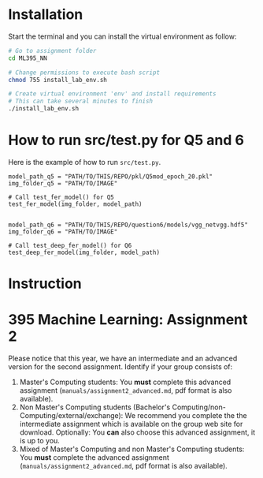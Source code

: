 # Installation

Start the terminal and you can install the virtual environment as follow:

```bash
# Go to assignment folder
cd ML395_NN

# Change permissions to execute bash script
chmod 755 install_lab_env.sh

# Create virtual environment 'env' and install requirements
# This can take several minutes to finish
./install_lab_env.sh
```

# How to run src/test.py for Q5 and 6

Here is the example of how to run `src/test.py`.

```
model_path_q5 = "PATH/TO/THIS/REPO/pkl/Q5mod_epoch_20.pkl"
img_folder_q5 = "PATH/TO/IMAGE"

# Call test_fer_model() for Q5
test_fer_model(img_folder, model_path)


model_path_q6 = "PATH/TO/THIS/REPO/question6/models/vgg_netvgg.hdf5"
img_folder_q6 = "PATH/TO/IMAGE"

# Call test_deep_fer_model() for Q6
test_deep_fer_model(img_folder, model_path)
```

# Instruction

395 Machine Learning: Assignment 2
=====================================

Please notice that this year, we have an intermediate and an advanced version
for the second assignment. Identify if your group consists of:

1. Master's Computing students: You **must** complete this advanced assignment
(`manuals/assignment2_advanced.md`, pdf format is also available).
2. Non Master's Computing students
(Bachelor's Computing/non-Computing/external/exchange): We recommend you
complete the the intermediate assignment which is available on the group web
site for download. Optionally: You **can** also choose this advanced assignment,
 it is up to you.
3. Mixed of Master's Computing and non Master's Computing students: You
 **must** complete the advanced assignment (`manuals/assignment2_advanced.md`,
 pdf format is also available).
